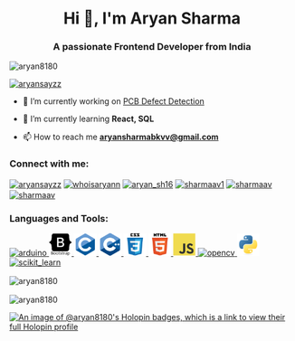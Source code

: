 <h1 align="center">Hi 👋, I'm Aryan Sharma</h1>
<h3 align="center">A passionate Frontend Developer from India</h3>

<p align="left"> <img src="https://komarev.com/ghpvc/?username=aryan8180&label=Profile%20views&color=0e75b6&style=flat" alt="aryan8180" /> </p>

<p align="left"> <a href="https://twitter.com/aryansayzz" target="blank"><img src="https://img.shields.io/twitter/follow/aryansayzz?logo=twitter&style=for-the-badge" alt="aryansayzz" /></a> </p>

- 🔭 I’m currently working on [PCB Defect Detection](https://github.com/aryan8180/pcb-defect-detection)

- 🌱 I’m currently learning **React, SQL**

- 📫 How to reach me **aryansharmabkvv@gmail.com**

<h3 align="left">Connect with me:</h3>
<p align="left">
<a href="https://twitter.com/aryansayzz" target="blank"><img align="center" src="https://raw.githubusercontent.com/rahuldkjain/github-profile-readme-generator/master/src/images/icons/Social/twitter.svg" alt="aryansayzz" height="30" width="40" /></a>
<a href="https://instagram.com/whoisaryann" target="blank"><img align="center" src="https://raw.githubusercontent.com/rahuldkjain/github-profile-readme-generator/master/src/images/icons/Social/instagram.svg" alt="whoisaryann" height="30" width="40" /></a>
<a href="https://www.codechef.com/users/aryan_sh16" target="blank"><img align="center" src="https://cdn.jsdelivr.net/npm/simple-icons@3.1.0/icons/codechef.svg" alt="aryan_sh16" height="30" width="40" /></a>
<a href="https://www.hackerrank.com/sharmaav1" target="blank"><img align="center" src="https://raw.githubusercontent.com/rahuldkjain/github-profile-readme-generator/master/src/images/icons/Social/hackerrank.svg" alt="sharmaav1" height="30" width="40" /></a>
<a href="https://www.leetcode.com/sharmaav" target="blank"><img align="center" src="https://raw.githubusercontent.com/rahuldkjain/github-profile-readme-generator/master/src/images/icons/Social/leet-code.svg" alt="sharmaav" height="30" width="40" /></a>
<a href="https://auth.geeksforgeeks.org/user/sharmaav" target="blank"><img align="center" src="https://raw.githubusercontent.com/rahuldkjain/github-profile-readme-generator/master/src/images/icons/Social/geeks-for-geeks.svg" alt="sharmaav" height="30" width="40" /></a>
</p>

<h3 align="left">Languages and Tools:</h3>
<p align="left"> <a href="https://www.arduino.cc/" target="_blank" rel="noreferrer"> <img src="https://cdn.worldvectorlogo.com/logos/arduino-1.svg" alt="arduino" width="40" height="40"/> </a> <a href="https://getbootstrap.com" target="_blank" rel="noreferrer"> <img src="https://raw.githubusercontent.com/devicons/devicon/master/icons/bootstrap/bootstrap-plain-wordmark.svg" alt="bootstrap" width="40" height="40"/> </a> <a href="https://www.cprogramming.com/" target="_blank" rel="noreferrer"> <img src="https://raw.githubusercontent.com/devicons/devicon/master/icons/c/c-original.svg" alt="c" width="40" height="40"/> </a> <a href="https://www.w3schools.com/cpp/" target="_blank" rel="noreferrer"> <img src="https://raw.githubusercontent.com/devicons/devicon/master/icons/cplusplus/cplusplus-original.svg" alt="cplusplus" width="40" height="40"/> </a> <a href="https://www.w3schools.com/css/" target="_blank" rel="noreferrer"> <img src="https://raw.githubusercontent.com/devicons/devicon/master/icons/css3/css3-original-wordmark.svg" alt="css3" width="40" height="40"/> </a> <a href="https://www.w3.org/html/" target="_blank" rel="noreferrer"> <img src="https://raw.githubusercontent.com/devicons/devicon/master/icons/html5/html5-original-wordmark.svg" alt="html5" width="40" height="40"/> </a> <a href="https://developer.mozilla.org/en-US/docs/Web/JavaScript" target="_blank" rel="noreferrer"> <img src="https://raw.githubusercontent.com/devicons/devicon/master/icons/javascript/javascript-original.svg" alt="javascript" width="40" height="40"/> </a> <a href="https://opencv.org/" target="_blank" rel="noreferrer"> <img src="https://www.vectorlogo.zone/logos/opencv/opencv-icon.svg" alt="opencv" width="40" height="40"/> </a> <a href="https://www.python.org" target="_blank" rel="noreferrer"> <img src="https://raw.githubusercontent.com/devicons/devicon/master/icons/python/python-original.svg" alt="python" width="40" height="40"/> </a> <a href="https://scikit-learn.org/" target="_blank" rel="noreferrer"> <img src="https://upload.wikimedia.org/wikipedia/commons/0/05/Scikit_learn_logo_small.svg" alt="scikit_learn" width="40" height="40"/> </a> </p>

<p><img align="center" src="https://github-readme-stats.vercel.app/api/top-langs?username=aryan8180&show_icons=true&locale=en&layout=compact" alt="aryan8180" /></p>

<p><img align="center" src="https://github-readme-streak-stats.herokuapp.com/?user=aryan8180&" alt="aryan8180" /></p>

[![An image of @aryan8180's Holopin badges, which is a link to view their full Holopin profile](https://holopin.me/aryan8180)](https://holopin.io/@aryan8180)
